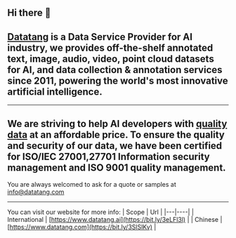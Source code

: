 ## Hi there 👋

## [Datatang](https://www.datatang.ai) is a **Data Service Provider** for AI industry, we provides off-the-shelf annotated text, image, audio, video, point cloud datasets for AI, and data collection & annotation services since 2011, powering the world's most innovative artificial intelligence.

------

## We are striving to help AI developers with [quality data](https://www.datatang.ai) at an affordable price. To ensure the quality and security of our data, we have been certified for ISO/IEC 27001,27701 Information security management and ISO 9001 quality management.

You are always welcomed to ask for a quote or samples at info@datatang.com

------

You can visit our website for more info: 
| Scope | Url | 
|---|----|
| International | [https://www.datatang.ai](https://bit.ly/3eLFl3l) |
| Chinese | [https://www.datatang.com](https://bit.ly/3SlSlKv) | 

